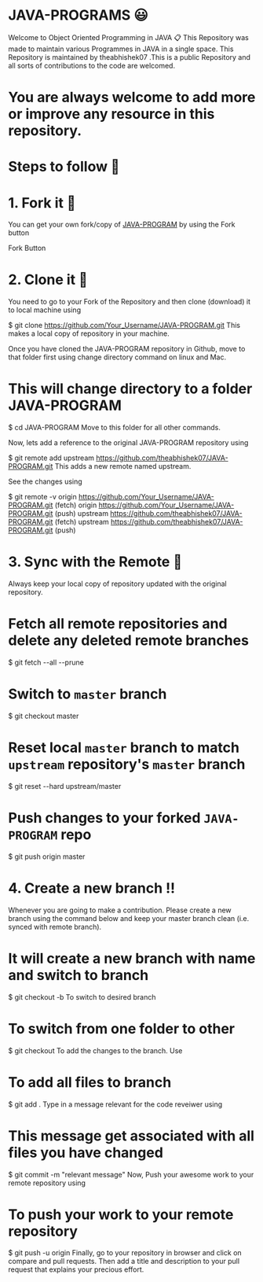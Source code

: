 # JAVA-PROGRAMS :smiley:
Welcome to Object Oriented Programming in JAVA 📋
This Repository was made to maintain various Programmes in JAVA in a single space. This Repository is maintained by theabhishek07 .This is a public Repository and all sorts of contributions to the code are welcomed.
# You are always welcome to add more or improve any resource in this repository.

# Steps to follow 📜
# 1. Fork it 🍴
You can get your own fork/copy of [JAVA-PROGRAM](https://github.com/theabhishek07/JAVA-PROGRAM) by using the Fork button

Fork Button

# 2. Clone it 👥
You need to go to your Fork of the Repository and then clone (download) it to local machine using

$ git clone https://github.com/Your_Username/JAVA-PROGRAM.git
This makes a local copy of repository in your machine.

Once you have cloned the JAVA-PROGRAM repository in Github, move to that folder first using change directory command on linux and Mac.

# This will change directory to a folder JAVA-PROGRAM
$ cd JAVA-PROGRAM
Move to this folder for all other commands.

Now, lets add a reference to the original JAVA-PROGRAM repository using

$ git remote add upstream https://github.com/theabhishek07/JAVA-PROGRAM.git
This adds a new remote named upstream.

See the changes using

$ git remote -v
origin    https://github.com/Your_Username/JAVA-PROGRAM.git (fetch)
origin    https://github.com/Your_Username/JAVA-PROGRAM.git (push)
upstream  https://github.com/theabhishek07/JAVA-PROGRAM.git (fetch)
upstream  https://github.com/theabhishek07/JAVA-PROGRAM.git (push)

# 3. Sync with the Remote :arrows_counterclockwise:
Always keep your local copy of repository updated with the original repository.

# Fetch all remote repositories and delete any deleted remote branches
$ git fetch --all --prune

# Switch to `master` branch
$ git checkout master

# Reset local `master` branch to match `upstream` repository's `master` branch
$ git reset --hard upstream/master

# Push changes to your forked `JAVA-PROGRAM` repo
$ git push origin master

# 4. Create a new branch ‼️
Whenever you are going to make a contribution. Please create a new branch using the command below and keep your master branch clean (i.e. synced with remote branch).

# It will create a new branch with name <branchname> and switch to branch <branchname>
$ git checkout -b <branchname>
To switch to desired branch

# To switch from one folder to other
$ git checkout <branchname>
To add the changes to the branch. Use

# To add all files to branch
$ git add .
Type in a message relevant for the code reveiwer using

# This message get associated with all files you have changed
$ git commit -m "relevant message"
Now, Push your awesome work to your remote repository using

# To push your work to your remote repository
$ git push -u origin <branchname>
Finally, go to your repository in browser and click on compare and pull requests. Then add a title and description to your pull request that explains your precious effort.
